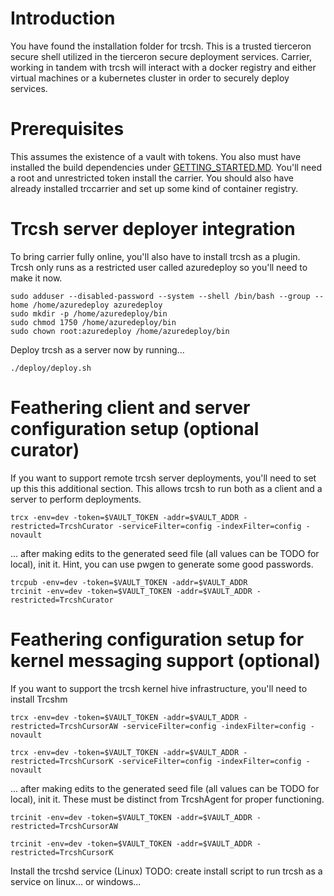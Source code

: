 # Introduction 
You have found the installation folder for trcsh.  This is a trusted tierceron secure shell utilized in the tierceron secure deployment services.  Carrier, working in tandem with trcsh will interact with a docker registry and either virtual machines or a kubernetes cluster in order to securely deploy services.

# Prerequisites
This assumes the existence of a vault with tokens.  You also must have installed the build dependencies under [GETTING_STARTED.MD](../../GETTING_STARTED.MD#command-line-building-via-makefile). You'll need a root and unrestricted token install the carrier.  You should also have already installed trccarrier and set up some kind of container
registry.

# Trcsh server deployer integration
To bring carrier fully online, you'll also have to install trcsh as a plugin.  Trcsh only runs as a restricted user called azuredeploy so you'll need to make it now.

```
sudo adduser --disabled-password --system --shell /bin/bash --group --home /home/azuredeploy azuredeploy
sudo mkdir -p /home/azuredeploy/bin
sudo chmod 1750 /home/azuredeploy/bin
sudo chown root:azuredeploy /home/azuredeploy/bin
```

Deploy trcsh as a server now by running...

```
./deploy/deploy.sh
```

# Feathering client and server configuration setup (optional curator)
If you want to support remote trcsh server deployments, you'll need to set up this this additional section.
This allows trcsh to run both as a client and a server to perform deployments.

```
trcx -env=dev -token=$VAULT_TOKEN -addr=$VAULT_ADDR -restricted=TrcshCurator -serviceFilter=config -indexFilter=config -novault
```

... after making edits to the generated seed file (all values can be TODO for local), init it.  Hint, you can use pwgen to generate some good passwords.

```
trcpub -env=dev -token=$VAULT_TOKEN -addr=$VAULT_ADDR
trcinit -env=dev -token=$VAULT_TOKEN -addr=$VAULT_ADDR -restricted=TrcshCurator
```

# Feathering configuration setup for kernel messaging support (optional)
If you want to support the trcsh kernel hive infrastructure, you'll need to install Trcshm

```
trcx -env=dev -token=$VAULT_TOKEN -addr=$VAULT_ADDR -restricted=TrcshCursorAW -serviceFilter=config -indexFilter=config -novault

trcx -env=dev -token=$VAULT_TOKEN -addr=$VAULT_ADDR -restricted=TrcshCursorK -serviceFilter=config -indexFilter=config -novault

```

... after making edits to the generated seed file (all values can be TODO for local), init it.  These must
be distinct from TrcshAgent for proper functioning.

```
trcinit -env=dev -token=$VAULT_TOKEN -addr=$VAULT_ADDR -restricted=TrcshCursorAW

trcinit -env=dev -token=$VAULT_TOKEN -addr=$VAULT_ADDR -restricted=TrcshCursorK

```


Install the trcshd service (Linux)
TODO: create install script to run trcsh as a service on linux... or windows...